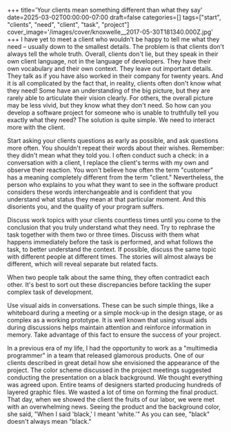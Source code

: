 +++
title='Your clients mean something different than what they say'
date=2025-03-02T00:00:00-07:00
draft=false
categories=[]
tags=["start", "clients", "need", "client", "task", "project"]
cover_image='/images/cover/knoxwelle__2017-05-30T181340.000Z.jpg'
+++
I have yet to meet a client who wouldn't be happy to tell me what they need – usually down to the smallest details. The problem is that clients don't always tell the whole truth. Overall, clients don't lie, but they speak in their own client language, not in the language of developers. They have their own vocabulary and their own context. They leave out important details. They talk as if you have also worked in their company for twenty years. And it is all complicated by the fact that, in reality, clients often don't know what they need! Some have an understanding of the big picture, but they are rarely able to articulate their vision clearly. For others, the overall picture may be less vivid, but they know what they don't need. So how can you develop a software project for someone who is unable to truthfully tell you exactly what they need? The solution is quite simple. We need to interact more with the client.

Start asking your clients questions as early as possible, and ask questions more often. You shouldn't repeat their words about their wishes. Remember: they didn't mean what they told you. I often conduct such a check: in a conversation with a client, I replace the client's terms with my own and observe their reaction. You won't believe how often the term "customer" has a meaning completely different from the term "client." Nevertheless, the person who explains to you what they want to see in the software product considers these words interchangeable and is confident that you understand what status they mean at that particular moment. And this disorients you, and the quality of your program suffers.

Discuss work topics with your clients countless times until you come to the conclusion that you truly understand what they need. Try to rephrase the task together with them two or three times. Discuss with them what happens immediately before the task is performed, and what follows the task, to better understand the context. If possible, discuss the same topic with different people at different times. The stories will almost always be different, which will reveal separate but related facts. 

When two people talk about the same thing, they often contradict each other. It's best to sort out these discrepancies before tackling the super complex task of development.

Use visual aids in conversations. These can be such simple things,
like a whiteboard during a meeting or a simple mock-up in the design stage, or as complex as a working prototype. It is well known that using visual aids during discussions helps maintain attention and reinforce information in memory. Take advantage of this fact to ensure the success of your project.

In a previous era of my life, I had the opportunity to work as a "multimedia programmer" in a team that released glamorous products. One of our clients described in great detail how she envisioned the appearance of the project.
The color scheme discussed in the project meetings suggested conducting the presentation on a black background. We thought everything was agreed upon. Entire teams of designers started producing hundreds of layered graphic files. We wasted a lot of time on forming the final product. That day,
when we showed the client the fruits of our labor, we were met with an overwhelming
news. Seeing the product and the background color, she said, "When I said 'black,' I meant 'white.'" As you can see, "black" doesn't always mean "black."